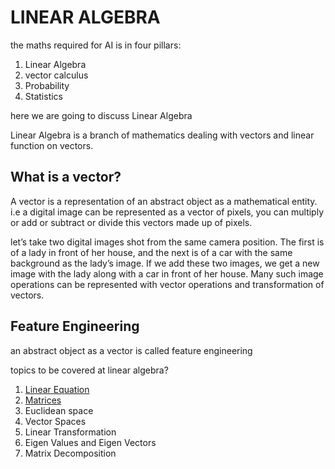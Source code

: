 # LINEAR ALGEBRA

the maths required for AI is in four pillars:

1. Linear Algebra
2. vector calculus
3. Probability
4. Statistics

here we are going to discuss Linear Algebra

Linear Algebra is a branch of mathematics dealing with vectors and linear function on vectors.

## What is a vector?

A vector is a representation of an abstract object as a mathematical entity. i.e a digital image can be represented as a vector of pixels, you can multiply or add or subtract or divide this vectors made up of pixels.

let’s take two digital images shot from the same camera position. The first is of a lady in front of her house, and the next is of a car with the same background as the lady’s image. If we add these two images, we get a new image with the lady along with a car in front of her house. Many such image operations can be represented with vector operations and transformation of vectors.

## Feature Engineering

an abstract object as a vector is called feature engineering

topics to be covered at linear algebra?

1. [Linear Equation](./linearEquations.md)
2. [Matrices](./matrix.md)
3. Euclidean space
4. Vector Spaces
5. Linear Transformation
6. Eigen Values and Eigen Vectors
7. Matrix Decomposition
